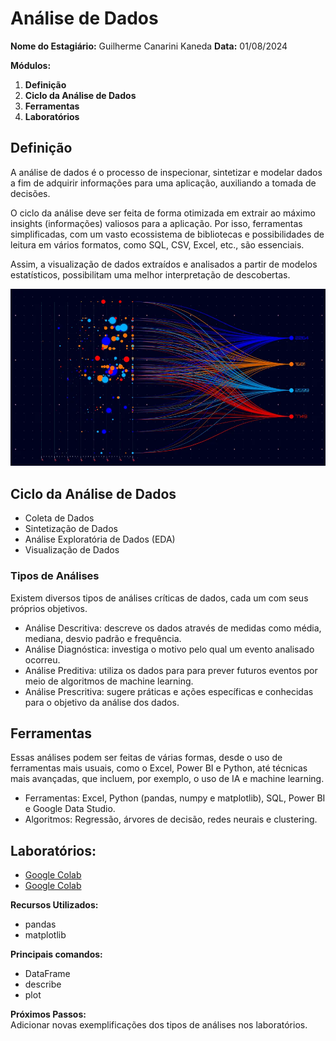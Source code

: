 # Análise de Dados

**Nome do Estagiário:** Guilherme Canarini Kaneda
**Data:** 01/08/2024

**Módulos:**  
1. **Definição**
2. **Ciclo da Análise de Dados**
3. **Ferramentas** 
4. **Laboratórios** 

## Definição
A análise de dados é o processo de inspecionar, sintetizar e modelar dados a fim de adquirir informações para uma aplicação, auxiliando a tomada de decisões. 

O ciclo da análise deve ser feita de forma otimizada em extrair ao máximo insights (informações) valiosos para a aplicação. Por isso, ferramentas simplificadas, com um vasto ecossistema de bibliotecas e possibilidades de leitura em vários formatos, como SQL, CSV, Excel, etc., são essenciais.

Assim, a visualização de dados extraídos e analisados a partir de modelos estatísticos, possibilitam uma melhor interpretação de descobertas.

![Análise de Dados](dataAnalysis.jpg)

## Ciclo da Análise de Dados
- Coleta de Dados
- Sintetização de Dados
- Análise Exploratória de Dados (EDA)
- Visualização de Dados

### Tipos de Análises
Existem diversos tipos de análises críticas de dados, cada um com seus próprios objetivos.

- Análise Descritiva: descreve os dados através de medidas como média, mediana, desvio padrão e frequência.
- Análise Diagnóstica: investiga o motivo pelo qual um evento analisado ocorreu.
- Análise Preditiva: utiliza os dados para para prever futuros eventos por meio de algoritmos de machine learning.
- Análise Prescritiva: sugere práticas e ações específicas e conhecidas para o objetivo da análise dos dados.

## Ferramentas
Essas análises podem ser feitas de várias formas, desde o uso de ferramentas mais usuais, como o Excel, Power BI e Python, até técnicas mais avançadas, que incluem, por exemplo, o uso de IA e machine learning.

- Ferramentas: Excel, Python (pandas, numpy e matplotlib), SQL, Power BI e Google Data Studio.
- Algoritmos: Regressão, árvores de decisão, redes neurais e clustering.


## Laboratórios:

- [Google Colab](https://colab.research.google.com/drive/1u0e-YmUlgc-O5SYd7hbeKtTDrIl0ZqW5?usp=sharing)
- [Google Colab](https://colab.research.google.com/drive/1thhFNfETGZmEUA35XxRgFLwfD9jOhlvu?usp=sharing)

**Recursos Utilizados:**  
- pandas
- matplotlib

**Principais comandos:**  
- DataFrame
- describe
- plot

**Próximos Passos:**  
Adicionar novas exemplificações dos tipos de análises nos laboratórios.